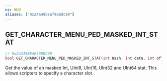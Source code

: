 ```yaml
---
ns: HUD
aliases: ["0x24a49beaf468dc90"]
---
```

## GET_CHARACTER_MENU_PED_MASKED_INT_STAT

```c
// 0x24A49BEAF468DC90
bool GET_CHARACTER_MENU_PED_MASKED_INT_STAT(int Hash, int data, int offSet, int numberOfBits, int characterSlot);
```

Get the value of an masked Int, UInt8, UInt16, UInt32 and UInt64 stat.
This allows scripters to specify a character slot.

